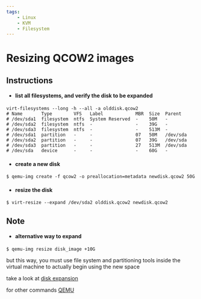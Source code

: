 ```yaml
---
tags:
    - Linux
    - KVM
    - Filesystem
---
```

# Resizing QCOW2 images

## Instructions

- #### list all filesystems, and verify the disk to be expanded
```
virt-filesystems --long -h --all -a olddisk.qcow2
# Name       Type        VFS   Label            MBR  Size  Parent
# /dev/sda1  filesystem  ntfs  System Reserved  -    50M   -
# /dev/sda2  filesystem  ntfs  -                -    39G   -
# /dev/sda3  filesystem  ntfs  -                -    513M  -
# /dev/sda1  partition   -     -                07   50M   /dev/sda
# /dev/sda2  partition   -     -                07   39G   /dev/sda
# /dev/sda3  partition   -     -                27   513M  /dev/sda
# /dev/sda   device      -     -                -    60G   -
```

- #### create a new disk
```
$ qemu-img create -f qcow2 -o preallocation=metadata newdisk.qcow2 50G
```

- #### resize the disk
```
$ virt-resize --expand /dev/sda2 olddisk.qcow2 newdisk.qcow2
```

## Note

- #### alternative way to expand
```
$ qemu-img resize disk_image +10G
```
but this way, you must use file system and partitioning tools inside the virtual machine to actually begin using the new space

take a look at [disk expansion](../../Linux/disk-expansion/)

for other commands [QEMU](https://wiki.archlinux.org/title/QEMU)